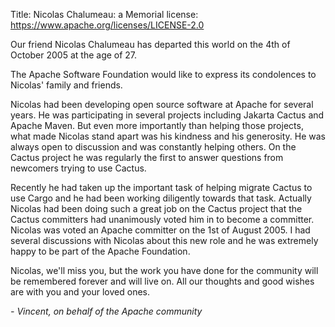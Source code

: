Title: Nicolas Chalumeau: a Memorial
license: https://www.apache.org/licenses/LICENSE-2.0

Our friend Nicolas Chalumeau has departed this world on the 4th of October
2005 at the age of 27.

The Apache Software Foundation would like to express its condolences to
Nicolas' family and friends.

Nicolas had been developing open source software at Apache for several
years. He was participating in several projects including Jakarta Cactus
and Apache Maven. But even more importantly than helping those projects,
what made Nicolas stand apart was his kindness and his generosity. He was
always open to discussion and was constantly helping others. On the Cactus
project he was regularly the first to answer questions from newcomers
trying to use Cactus.

Recently he had taken up the important task of helping migrate Cactus to
use Cargo and he had been working diligently towards that task. Actually
Nicolas had been doing such a great job on the Cactus project that the
Cactus committers had unanimously voted him in to become a committer.
Nicolas was voted an Apache committer on the 1st of August 2005. I had
several discussions with Nicolas about this new role and he was extremely
happy to be part of the Apache Foundation.

Nicolas, we'll miss you, but the work you have done for the community will
be remembered forever and will live on. All our thoughts and good wishes
are with you and your loved ones.

*- Vincent, on behalf of the Apache community* 

